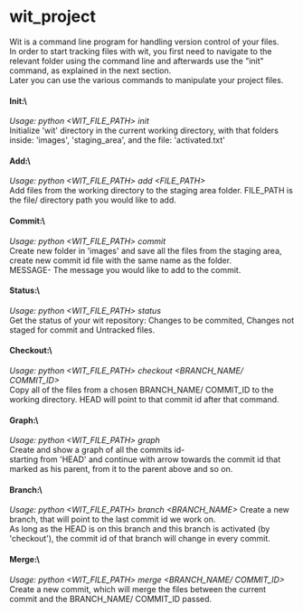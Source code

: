 # wit_project
Wit is a command line program for handling version control of your files.\
In order to start tracking files with wit, you first need to navigate to the relevant folder using the command line and afterwards use the "init" command, as explained in the next section.\
Later you can use the various commands to manipulate your project files.

#### Init:\
*Usage: python <WIT_FILE_PATH> init*\
Initialize 'wit' directory in the current working directory, with that folders inside: 'images', 'staging_area', and the file: 'activated.txt'

#### Add:\
*Usage: python <WIT_FILE_PATH> add <FILE_PATH>*\
Add files from the working directory to the staging area folder. FILE_PATH is the file/ directory path you would like to add.

#### Commit:\
*Usage: python <WIT_FILE_PATH> commit <MESSEGE>*\
Create new folder in 'images' and save all the files from the staging area, create new commit id file with the same name as the folder.\
MESSAGE- The message you would like to add to the commit.

#### Status:\
*Usage: python <WIT_FILE_PATH> status*\
Get the status of your wit repository: Changes to be commited, Changes not staged for commit and Untracked files.
  
#### Checkout:\
*Usage: python <WIT_FILE_PATH> checkout <BRANCH_NAME/ COMMIT_ID>*\
Copy all of the files from a chosen BRANCH_NAME/ COMMIT_ID to the working directory. HEAD will point to that commit id after that command.
  
#### Graph:\
*Usage: python <WIT_FILE_PATH> graph*\
Create and show a graph of all the commits id-\
starting from 'HEAD' and continue with arrow towards the commit id that marked as his parent, from it to the parent above and so on.

#### Branch:\
*Usage: python <WIT_FILE_PATH> branch <BRANCH_NAME>*
Create a new branch, that will point to the last commit id we work on.\
As long as the HEAD is on this branch and this branch is activated (by 'checkout'), the commit id of that branch will change in every commit.

#### Merge:\
*Usage: python <WIT_FILE_PATH> merge <BRANCH_NAME/ COMMIT_ID>*\
Create a new commit, which will merge the files between the current commit and the BRANCH_NAME/ COMMIT_ID passed.
